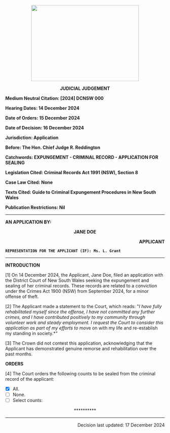 <p align="center"> 
<img width=340 height =240 src="https://upload.wikimedia.org/wikipedia/commons/thumb/2/21/Coat_of_Arms_of_New_South_Wales.svg/1280px-Coat_of_Arms_of_New_South_Wales.svg.png"> 
</p>

<p align="center"><b>
JUDICIAL JUDGEMENT
</b></p>

<b>
	
Medium Neutral Citation: [2024] DCNSW 000
 	
Hearing Dates: 14 December 2024

Date of Orders: 15 December 2024

Date of Decision: 16 December 2024

Jurisdiction: Application

Before: The Hon. Chief Judge R. Reddington

Catchwords: EXPUNGEMENT - CRIMINAL RECORD - APPLICATION FOR SEALING

Legislation Cited: Criminal Records Act 1991 (NSW), Section 8

Case Law Cited: None

Texts Cited: Guide to Criminal Expungement Procedures in New South Wales

Publication Restrictions: Nil

---
AN APPLICATION BY:
<p align="center"><b>		JANE DOE				</b>
<p align="right">		APPLICANT

```
REPRESENTATION FOR THE APPLICANT (IF): Ms. L. Grant
```
</b>

---
**INTRODUCTION**

[1] On 14 December 2024, the Applicant, Jane Doe, filed an application with the District Court of New South Wales seeking the expungement and sealing of her criminal records. These records are related to a conviction under the Crimes Act 1900 (NSW) from September 2024, for a minor offense of theft.

[2] The Applicant made a statement to the Court, which reads: "*I have fully rehabilitated myself since the offense, I have not committed any further crimes, and I have contributed positively to my community through volunteer work and steady employment. I request the Court to consider this application as part of my efforts to mo*ve on with my life and re-establish my standing in society.*"

[3] The Crown did not contest this application, acknowledging that the Applicant has demonstrated genuine remorse and rehabilitation over the past months.

**ORDERS**

[4] The Court orders the following counts to be sealed from the criminal record of the applicant:
- [x] All.
- [ ] None.
- [ ] Select counts:
	
<p align="center"> ********** </p>

---
<p align="right">		Decision last updated: 17 December 2024
